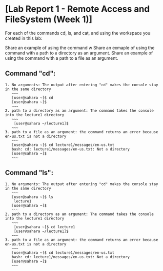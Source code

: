 # [Lab Report 1 - Remote Access and FileSystem (Week 1)]
For each of the commands cd, ls, and cat, and using the workspace you created in this lab:

Share an example of using the command w
Share an exmaple of using the command with a path to a directory as an argument.
Share an example of using the command with a path to a file as an argument.

## Command "cd": 
    1. No arguments: The output after entering "cd" makes the console stay in the same directory
       ~~~
       [user@sahara ~]$ cd
       [user@sahara ~]$ 
       ~~~
    2. path to a directory as an argument: The command takes the console into the lecture1 directory
       ~~~
        [user@sahara ~/lecture1]$ 
       ~~~
    3. path to a file as an argument: the command returns an error because en-us.txt is not a directory
       ~~~
       [user@sahara ~]$ cd lecture1/messages/en-us.txt
       bash: cd: lecture1/messages/en-us.txt: Not a directory
       [user@sahara ~]$ 
       ~~~
## Command "ls": 
    1. No arguments: The output after entering "cd" makes the console stay in the same directory
       ~~~
       [user@sahara ~]$ ls
        lecture1
       [user@sahara ~]$ 
       ~~~
    2. path to a directory as an argument: The command takes the console into the lecture1 directory
       ~~~
        [user@sahara ~]$ cd lecture1
        [user@sahara ~/lecture1]$ 
       ~~~
    3. path to a file as an argument: the command returns an error because en-us.txt is not a directory
       ~~~
       [user@sahara ~]$ cd lecture1/messages/en-us.txt
       bash: cd: lecture1/messages/en-us.txt: Not a directory
       [user@sahara ~]$ 
       ~~~
